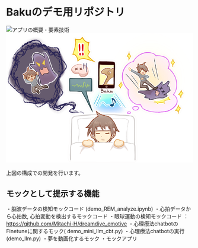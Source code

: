 # Bakuのデモ用リポジトリ

![アプリの概要・要素技術](./images/図1.png)
![Bakuアプリ概要](./images/baku.png)

上図の構成での開発を行います。

## モックとして提示する機能
・脳波データの検知モックコード (demo_REM_analyze.ipynb)
・心拍データから心拍数, 心拍変動を検出するモックコード
・眼球運動の検知モックコード ：　https://github.com/Mitachi-H/dreamdive_emotive
・心理療法chatbotのFinetuneに関するモック( demo_mini_llm_cbt.py)
・心理療法chatbotの実行(demo_llm.py)
・夢を動画化するモック
・モックアプリ
